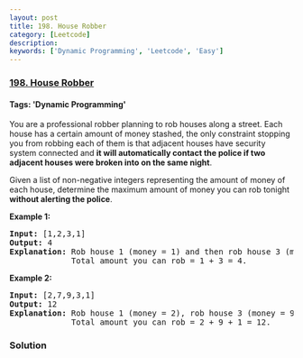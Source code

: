 ```yaml
---
layout: post
title: 198. House Robber
category: [Leetcode]
description: 
keywords: ['Dynamic Programming', 'Leetcode', 'Easy']
---
```

### [198. House Robber](https://leetcode.com/problems/house-robber)

#### Tags: 'Dynamic Programming'

<div class="content__u3I1 question-content__JfgR"><div><p>You are a professional robber planning to rob houses along a street. Each house has a certain amount of money stashed, the only constraint stopping you from robbing each of them is that adjacent houses have security system connected and <b>it will automatically contact the police if two adjacent houses were broken into on the same night</b>.</p>
<p>Given a list of non-negative integers representing the amount of money of each house, determine the maximum amount of money you can rob tonight <b>without alerting the police</b>.</p>
<p><strong>Example 1:</strong></p>
<pre><strong>Input:</strong> [1,2,3,1]
<strong>Output:</strong> 4
<strong>Explanation:</strong> Rob house 1 (money = 1) and then rob house 3 (money = 3).
             Total amount you can rob = 1 + 3 = 4.</pre>
<p><strong>Example 2:</strong></p>
<pre><strong>Input:</strong> [2,7,9,3,1]
<strong>Output:</strong> 12
<strong>Explanation:</strong> Rob house 1 (money = 2), rob house 3 (money = 9) and rob house 5 (money = 1).
             Total amount you can rob = 2 + 9 + 1 = 12.
</pre>
</div></div>

### Solution
